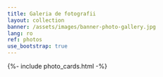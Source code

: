 ```yaml
---
title: Galeria de fotografii
layout: collection
banner: /assets/images/banner-photo-gallery.jpg
lang: ro
ref: photos
use_bootstrap: true
---
```


{%- include photo_cards.html -%}

